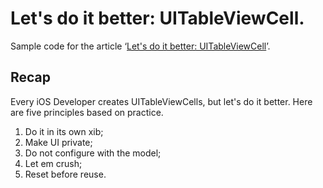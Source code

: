 # Let's do it better: UITableViewCell.

Sample code for the article ‘[Let's do it better: UITableViewCell](https://medium.com/@avshirokov/lets-do-it-better-uitableviewcell-7662183d5b15)’.

## Recap

Every iOS Developer creates UITableViewCells, but let's do it better.
Here are five principles based on practice.

1. Do it in its own xib;
2. Make UI private;
3. Do not configure with the model;
4. Let em crush;
5. Reset before reuse.
